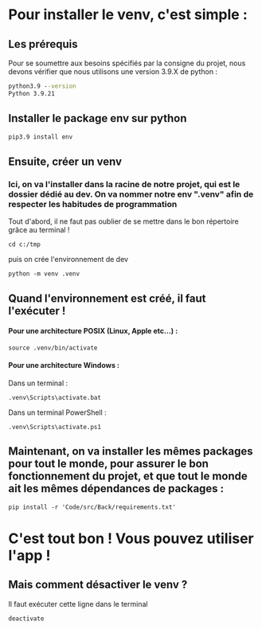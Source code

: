 # Pour installer le venv, c'est simple : 

## Les prérequis

Pour se soumettre aux besoins spécifiés par la consigne du projet, nous devons vérifier que nous utilisons une version 3.9.X de python :

```cmd 
python3.9 --version
Python 3.9.21
```

## Installer le package env sur python
```cmd
pip3.9 install env
```

## Ensuite, créer un venv
### Ici, on va l'installer dans la racine de notre projet, qui est le dossier dédié au dev. On va nommer notre env ".venv" afin de respecter les habitudes de programmation

Tout d'abord, il ne faut pas oublier de se mettre dans le bon répertoire grâce au terminal !
```
cd c:/tmp
```
puis on crée l'environnement de dev
```
python -m venv .venv
```

## Quand l'environnement est créé, il faut l'exécuter !

#### Pour une architecture POSIX (Linux, Apple etc...) :
```
source .venv/bin/activate
```

#### Pour une architecture Windows : 
Dans un terminal :
```
.venv\Scripts\activate.bat
```
Dans un terminal PowerShell :
```
.venv\Scripts\activate.ps1
```

## Maintenant, on va installer les mêmes packages pour tout le monde, pour assurer le bon fonctionnement du projet, et que tout le monde ait les mêmes dépendances de packages :

```
pip install -r 'Code/src/Back/requirements.txt'
```

# C'est tout bon ! Vous pouvez utiliser l'app !

## Mais comment désactiver le venv ?
Il faut exécuter cette ligne dans le terminal
```
deactivate
```